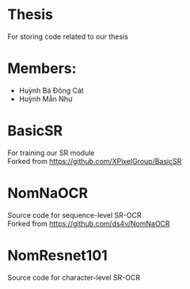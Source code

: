 # Thesis
For storing code related to our thesis
# Members:
- Huỳnh Bá Đông Cát
- Huỳnh Mẫn Như
# BasicSR 
For training our SR module  
Forked from https://github.com/XPixelGroup/BasicSR
# NomNaOCR
Source code for sequence-level SR-OCR  
Forked from https://github.com/ds4v/NomNaOCR
# NomResnet101
Source code for character-level SR-OCR
